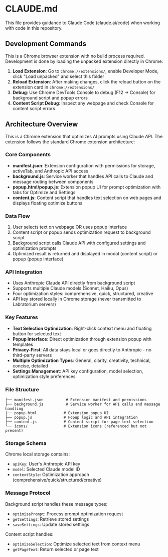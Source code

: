# CLAUDE.md

This file provides guidance to Claude Code (claude.ai/code) when working with code in this repository.

## Development Commands

This is a Chrome browser extension with no build process required. Development is done by loading the unpacked extension directly in Chrome:

1. **Load Extension**: Go to `chrome://extensions/`, enable Developer Mode, click "Load unpacked" and select this folder
2. **Reload Extension**: After making changes, click the reload button on the extension card in `chrome://extensions/`
3. **Debug**: Use Chrome DevTools Console to debug (F12 → Console) for background script and popup errors
4. **Content Script Debug**: Inspect any webpage and check Console for content script errors

## Architecture Overview

This is a Chrome extension that optimizes AI prompts using Claude API. The extension follows the standard Chrome extension architecture:

### Core Components

- **manifest.json**: Extension configuration with permissions for storage, activeTab, and Anthropic API access
- **background.js**: Service worker that handles API calls to Claude and message routing between components
- **popup.html/popup.js**: Extension popup UI for prompt optimization with tabs for Optimize and Settings
- **content.js**: Content script that handles text selection on web pages and displays floating optimize buttons

### Data Flow

1. User selects text on webpage OR uses popup interface
2. Content script or popup sends optimization request to background script
3. Background script calls Claude API with configured settings and optimization prompts
4. Optimized result is returned and displayed in modal (content script) or popup (popup interface)

### API Integration

- Uses Anthropic Claude API directly from background script
- Supports multiple Claude models (Sonnet, Haiku, Opus)
- Four optimization styles: comprehensive, quick, structured, creative
- API key stored locally in Chrome storage (never transmitted to Labratorium servers)

### Key Features

- **Text Selection Optimization**: Right-click context menu and floating button for selected text
- **Popup Interface**: Direct optimization through extension popup with templates
- **Privacy-First**: All data stays local or goes directly to Anthropic - no third-party servers
- **Multiple Optimization Types**: General, clarity, creativity, technical, concise, detailed
- **Settings Management**: API key configuration, model selection, optimization style preferences

### File Structure

```
├── manifest.json          # Extension manifest and permissions
├── background.js          # Service worker for API calls and message handling  
├── popup.html            # Extension popup UI
├── popup.js              # Popup logic and API integration
├── content.js            # Content script for page text selection
└── icons/                # Extension icons (referenced but not present)
```

### Storage Schema

Chrome local storage contains:
- `apiKey`: User's Anthropic API key
- `model`: Selected Claude model ID  
- `contextStyle`: Optimization approach (comprehensive/quick/structured/creative)

### Message Protocol

Background script handles these message types:
- `optimizePrompt`: Process prompt optimization request
- `getSettings`: Retrieve stored settings
- `saveSettings`: Update stored settings

Content script handles:
- `optimizeSelection`: Optimize selected text from context menu
- `getPageText`: Return selected or page text